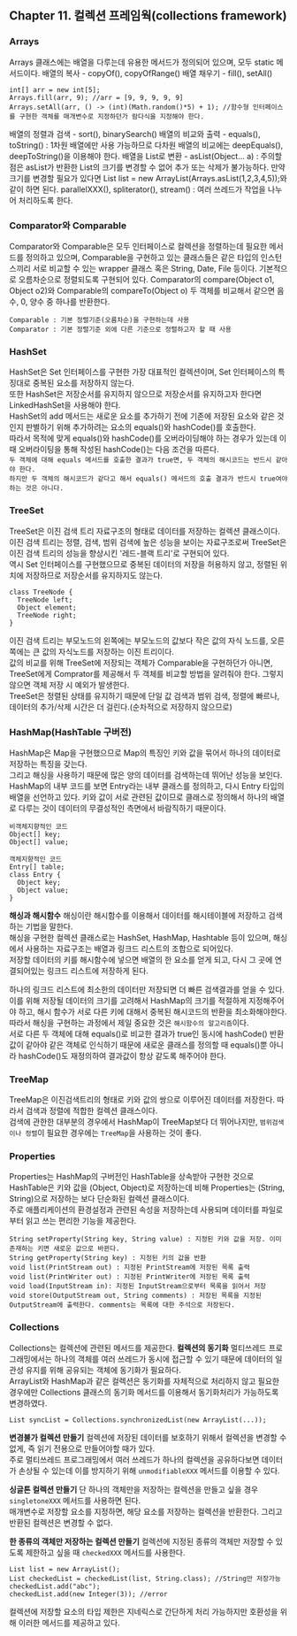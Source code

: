 ## Chapter 11. 컬렉션 프레임웍(collections framework)
### Arrays
Arrays 클래스에는 배열을 다루는데 유용한 메서드가 정의되어 있으며, 모두 static 메서드이다.
배열의 복사 - copyOf(), copyOfRange()
배열 채우기 - fill(), setAll()
```
int[] arr = new int[5];
Arrays.fill(arr, 9); //arr = [9, 9, 9, 9, 9]
Arrays.setAll(arr, () -> (int)(Math.random()*5) + 1); //함수형 인터페이스를 구현한 객체를 매개변수로 지정하던가 람다식을 지정해야 한다.
```
배열의 정렬과 검색 - sort(), binarySearch()
배열의 비교와 출력 - equals(), toString() : 1차원 배열에만 사용 가능하므로 다차원 배열의 비교에는 deepEquals(), deepToString()을 이용해야 한다.
배열을 List로 변환 - asList(Object... a) : 주의할 점은 asList가 반환한 List의 크기를 변경할 수 없어 추가 또는 삭제가 불가능하다. 만약 크기를 변경할 필요가 있다면 List list = new ArrayList(Arrays.asList(1,2,3,4,5));와 같이 하면 된다.
parallelXXX(), spliterator(), stream() : 여러 쓰레드가 작업을 나누어 처리하도록 한다.
### Comparator와 Comparable
Comparator와 Comparable은 모두 인터페이스로 컬렉션을 정렬하는데 필요한 메서드를 정의하고 있으며, Comparable을 구현하고 있는 클래스들은 같은 타입의 인스턴스끼리 서로 비교할 수 있는 wrapper 클래스 혹은 String, Date, File 등이다.
기본적으로 오름차순으로 정렬되도록 구현되어 있다. 
Comparator의 compare(Object o1, Object o2)와 Comparable의 compareTo(Object o) 두 객체를 비교해서 같으면 음수, 0, 양수 중 하나를 반환한다.
```
Comparable : 기본 정렬기준(오름차순)을 구현하는데 사용
Comparator : 기본 정렬기준 외에 다른 기준으로 정렬하고자 할 때 사용
```
### HashSet 
HashSet은 Set 인터페이스를 구현한 가장 대표적인 컬렉션이며, Set 인터페이스의 특징대로 중복된 요소를 저장하지 않는다.   
또한 HashSet은 저장순서를 유지하지 않으므로 저장순서를 유지하고자 한다면 LinkedHashSet을 사용해야 한다.   
HashSet의 add 메서드는 새로운 요소를 추가하기 전에 기존에 저장된 요소와 같은 것인지 판별하기 위해 추가하려는 요소의 equals()와 hashCode()를 호출한다.   
따라서 목적에 맞게 equals()와 hashCode()를 오버라이딩해야 하는 경우가 있는데 이때 오버라이팅을 통해 작성된 hashCode()는 다음 조건을 따른다.   
`두 객체에 대해 equals 메서드를 호출한 결과가 true면, 두 객체의 해시코드는 반드시 같아야 한다.`   
`하지만 두 객체의 해시코드가 같다고 해서 equals() 메서드의 호출 결과가 반드시 true여야 하는 것은 아니다.`   
### TreeSet
TreeSet은 이진 검색 트리 자료구조의 형태로 데이터를 저장하는 컬렉션 클래스이다.   
이진 검색 트리는 정렬, 검색, 범위 검색에 높은 성능을 보이는 자료구조로써 TreeSet은 이진 검색 트리의 성능을 향상시킨 '레드-블랙 트리'로 구현되어 있다.   
역시 Set 인터페이스를 구현했으므로 중복된 데이터의 저장을 허용하지 않고, 정렬된 위치에 저장하므로 저장순서를 유지하지도 않는다.
```
class TreeNode {
  TreeNode left;
  Object element;
  TreeNode right;
}
```
이진 검색 트리는 부모노드의 왼쪽에는 부모노드의 값보다 작은 값의 자식 노드를, 오른쪽에는 큰 값의 자식노드를 저장하는 이진 트리이다.   
값의 비교를 위해 TreeSet에 저장되는 객체가 Comparable을 구현하던가 아니면, TreeSet에게 Comprator를 제공해서 두 객체를 비교할 방법을 알려줘야 한다. 그렇지 않으면 객체 저장 시 예외가 발생한다.   
TreeSet은 정렬된 상태를 유지하기 때문에 단일 값 검색과 범위 검색, 정렬에 빠르나, 데이터의 추가/삭제 시간은 더 걸린다.(순차적으로 저장하지 않으므로)   
### HashMap(HashTable 구버전)
HashMap은 Map을 구현했으므로 Map의 특징인 키와 값을 묶어서 하나의 데이터로 저장하는 특징을 갖는다.   
그리고 해싱을 사용하기 때문에 많은 양의 데이터를 검색하는데 뛰어난 성능을 보인다.   
HashMap의 내부 코드를 보면 Entry라는 내부 클래스를 정의하고, 다시 Entry 타입의 배열을 선언하고 있다. 키와 값이 서로 관련된 값이므로 클래스로 정의해서 하나의 배열로 다루는 것이 데이터의 무결성적인 측면에서 바람직하기 때문이다.
```
비객체지향적인 코드
Object[] key;
Object[] value;

객체지향적인 코드
Entry[] table;
class Entry {
  Object key;
  Object value;
}
```
**해싱과 해시함수**
해싱이란 해시함수를 이용해서 데이터를 해시테이블에 저장하고 검색하는 기법을 말한다.   
해싱을 구현한 컬렉션 클래스로는 HashSet, HashMap, Hashtable 등이 있으며, 해싱에서 사용하는 자료구조는 배열과 링크드 리스트의 조합으로 되어있다.   
저장할 데이터의 키를 해시함수에 넣으면 배열의 한 요소를 얻게 되고, 다시 그 곳에 연결되어있는 링크드 리스트에 저장하게 된다.   
   
하나의 링크드 리스트에 최소한의 데이터만 저장되면 더 빠른 검색결과를 얻을 수 있다.   
이를 위해 저장될 데이터의 크기를 고려해서 HashMap의 크기를 적절하게 지정해주어야 하고, 해시 함수가 서로 다른 키에 대해서 중복된 해시코드의 반환을 최소화해야한다.   
따라서 해싱을 구현하는 과정에서 제일 중요한 것은 `해시함수의 알고리즘`이다.   
서로 다른 두 객체에 대해 equals()로 비교한 결과가 true인 동시에 hashCode() 반환값이 같아야 같은 객체로 인식하기 때문에 새로운 클래스를 정의할 때 equals()뿐 아니라 hashCode()도 재정의하여 결과값이 항상 같도록 해주어야 한다.
### TreeMap
TreeMap은 이진검색트리의 형태로 키와 값의 쌍으로 이루어진 데이터를 저장한다. 따라서 검색과 정렬에 적합한 컬렉션 클래스이다.   
검색에 관한한 대부분의 경우에서 HashMap이 TreeMap보다 더 뛰어나지만, `범위검색이나 정렬`이 필요한 경우에는 `TreeMap`을 사용하는 것이 좋다.   
### Properties
Properties는 HashMap의 구버전인 HashTable을 상속받아 구현한 것으로 HashTable은 키와 값을 (Object, Object)로 저장하는데 비해 Properties는 (String, String)으로 저장하는 보다 단순화된 컬렉션 클래스이다.   
주로 애플리케이션의 환경설정과 관련된 속성을 저장하는데 사용되며 데이터를 파일로부터 읽고 쓰는 편리한 기능을 제공한다.
```
String setProperty(String key, String value) : 지정된 키와 값을 저장. 이미 존재하는 키면 새로운 값으로 바뀐다.
String getProperty(String key) : 지정된 키의 값을 반환
void list(PrintStream out) : 지정된 PrintStream에 저장된 목록 출력
void list(PrintWriter out) : 지정된 PrintWriter에 저장된 목록 출력
void load(InputStream in): 지정된 InputStream으로부터 목록을 읽어서 저장
void store(OutputStream out, String comments) : 저장된 목록을 지정된 OutputStream에 출력한다. comments는 목록에 대한 주석으로 저장된다.
```
### Collections
Collections는 컬렉션에 관련된 메서드를 제공한다.
**컬렉션의 동기화**
멀티쓰레드 프로그래밍에서는 하나의 객체를 여러 쓰레드가 동시에 접근할 수 있기 때문에 데이터의 일관성 유지를 위해 공유되는 객체에 동기화가 필요하다.   
ArrayList와 HashMap과 같은 컬렉션은 동기화를 자체적으로 처리하지 않고 필요한 경우에만 Collections 클래스의 동기화 메서드를 이용해서 동기화처리가 가능하도록 변경하였다.   
```
List syncList = Collections.synchronizedList(new ArrayList(...));
```

**변경불가 컬렉션 만들기**
컬렉션에 저장된 데이터를 보호하기 위해서 컬렉션을 변경할 수 없게, 즉 읽기 전용으로 만들어야할 때가 있다.   
주로 멀티쓰레드 프로그래밍에서 여러 쓰레드가 하나의 컬렉션을 공유하다보면 데이터가 손상될 수 있는데 이를 방지하기 위해 `unmodifiableXXX` 메서드를 이용할 수 있다.

**싱글톤 컬렉션 만들기**
단 하나의 객체만을 저장하는 컬렉션을 만들고 싶을 경우 `singletoneXXX` 메서드를 사용하면 된다.   
매개변수로 저장할 요소를 지정하면, 해당 요소를 저장하는 컬렉션을 반환한다. 그리고 반환된 컬렉션은 변경할 수 없다.

**한 종류의 객체만 저장하는 컬렉션 만들기**
컬렉션에 지정된 종류의 객체만 저장할 수 있도록 제한하고 싶을 때 `checkedXXX` 메서드를 사용한다.   
```
List list = new ArrayList();
List checkedList = checkedList(list, String.class); //String만 저장가능
checkedList.add("abc");
checkedList.add(new Integer(3)); //error
```
컬렉션에 저장할 요소의 타입 제한은 지네릭스로 간단하게 처리 가능하지만 호환성을 위해 이러한 메서드를 제공하고 있다.
